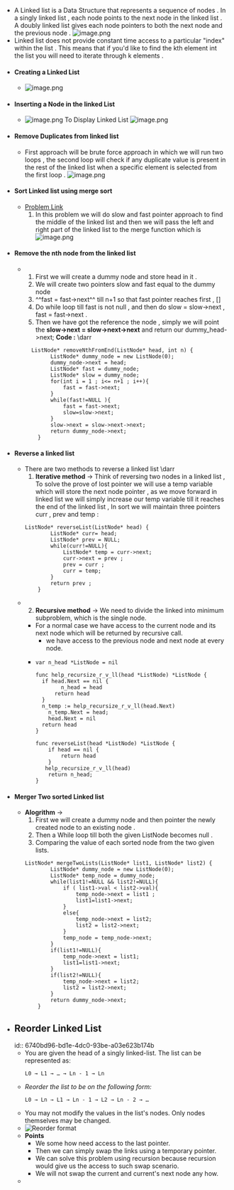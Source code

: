 - A Linked list is a Data Structure that represents a  sequence of nodes . In a singly linked list , each node points to the next node in the linked list . A doubly linked list gives each node pointers to both the next node and the previous node . ![image.png](../assets/image_1661105408405_0.png)
- Linked list does not provide constant time access to a particular "index" within the list . This means that if you'd like to find the kth element int the list you will need to iterate through k elements .
- #### Creating a Linked List
	- ![image.png](../assets/image_1661106886251_0.png)
- #### Inserting a Node in the linked List
	- ![image.png](../assets/image_1661106983491_0.png)
	  To Display Linked List ![image.png](../assets/image_1661107045662_0.png)
- #### Remove Duplicates from linked list
	- First approach will be brute force approach in which we will run two loops  , the second loop will check if any duplicate value is present in the rest of the linked list when a specific element is selected from the first loop .
	  ![image.png](../assets/image_1661401398688_0.png)
- #### Sort Linked list using merge sort
	- [Problem Link](https://leetcode.com/problems/sort-list/submissions/)
	  1. In this problem we will do slow and fast pointer approach to find the middle of the linked list and then we will pass the left and right part of the linked list to the merge function which is ![image.png](../assets/image_1661441547633_0.png)
- #### Remove the nth node from the linked list
	- 1. First we will create a dummy node and store head in it .
	  2. We will create two pointers slow and fast equal to the dummy node 
	  3. ^^fast = fast->next^^ till n+1 so that fast pointer reaches first , [] 
	  4. Do while loop till fast is not null , and then do slow = slow->next , fast = fast->next . 
	  5. Then we have got the reference the node , simply we will point the **slow->next = slow->next->next** and return our dummy_head->next; 
	  **Code :** \darr
	  ```
	    ListNode* removeNthFromEnd(ListNode* head, int n) {
	          ListNode* dummy_node = new ListNode(0);
	          dummy_node->next = head;
	          ListNode* fast = dummy_node;
	          ListNode* slow = dummy_node;
	          for(int i = 1 ; i<= n+1 ; i++){
	              fast = fast->next;
	          }
	          while(fast!=NULL ){
	              fast = fast->next;
	              slow=slow->next;
	          }
	          slow->next = slow->next->next;
	          return dummy_node->next;
	      }
	  ```
- #### Reverse a linked list
	- There are two methods to reverse a linked list \darr
	  1. **Iterative method** -> Think of reversing two nodes in a linked list , To solve the prove of lost pointer we will use a temp variable which will store the next node pointer , as we move forward in linked list we will simply increase our temp variable till it reaches the end of the linked list , In sort we will maintain three pointers curr , prev and temp :
	  ```
	  ListNode* reverseList(ListNode* head) {
	          ListNode* curr= head;
	          ListNode* prev = NULL;
	          while(curr!=NULL){
	              ListNode* temp = curr->next;
	              curr->next = prev ;
	              prev = curr ;
	              curr = temp;
	          }
	          return prev ;
	      }
	  ```
	- 2. __Recursive method__ -> We need to divide the linked into minimum subproblem, which is the single node.
		- For a normal case we have access to the current node and its next node which will be returned by recursive call.
			- we have access to the previous node and next node at every node.
		- ```
		  var n_head *ListNode = nil
		  
		  func help_recursize_r_v_ll(head *ListNode) *ListNode {
		  	if head.Next == nil {
		          n_head = head
		  		return head
		  	}
		  	n_temp := help_recursize_r_v_ll(head.Next)
		      n_temp.Next = head;
		      head.Next = nil
		  	return head
		  }
		  
		  func reverseList(head *ListNode) *ListNode {
		      if head == nil {
		          return head
		      }
		  	 help_recursize_r_v_ll(head)
		      return n_head;  	
		  }
		  ```
- #### Merger Two sorted Linked list
	- **Alogrithm** -> 
	  1. First we will create a dummy node and then pointer the newly created node to an existing node . 
	  2. Then a While loop till both the given ListNode becomes null .  
	  3. Comparing the value of each sorted node from the two given lists.
	  ```
	  ListNode* mergeTwoLists(ListNode* list1, ListNode* list2) {
	          ListNode* dummy_node = new ListNode(0);
	          ListNode* temp_node = dummy_node;
	          while(list1!=NULL && list2!=NULL){
	              if ( list1->val < list2->val){
	                  temp_node->next = list1 ;
	                  list1=list1->next;
	              }
	              else{
	                  temp_node->next = list2;
	                  list2 = list2->next;
	              }
	              temp_node = temp_node->next;
	          }
	          if(list1!=NULL){
	              temp_node->next = list1;
	              list1=list1->next;
	          }
	          if(list2!=NULL){
	              temp_node->next = list2;
	              list2 = list2->next;
	          }
	          return dummy_node->next;
	      }
	  ```
- ## Reorder Linked List
  id:: 6740bd96-bd1e-4dc0-93be-a03e623b174b
	- You are given the head of a singly linked-list. The list can be represented as:
	  ```
	  L0 → L1 → … → Ln - 1 → Ln
	  ```
	- *Reorder the list to be on the following form:*
	  ```
	  L0 → Ln → L1 → Ln - 1 → L2 → Ln - 2 → …
	  ```
	- You may not modify the values in the list's nodes. Only nodes themselves may be changed.
	- ![Reorder format](https://assets.leetcode.com/uploads/2021/03/04/reorder1linked-list.jpg)
	- __Points__
		- We some how need access to the last pointer.
		- Then  we can simply swap the links using a temporary pointer.
		- We can solve this problem using recursion because recursion would give us the access to such swap scenario.
		- We will not swap the current and current's next node any how.
	-